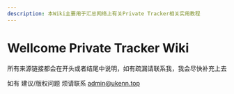 ```yaml
---
description: 本Wiki主要用于汇总网络上有关Private Tracker相关实用教程
---
```


# Wellcome Private Tracker Wiki

所有来源链接都会在开头或者结尾中说明，如有疏漏请联系我，我会尽快补充上去

如有 建议/版权问题 烦请联系 admin@ukenn.top







